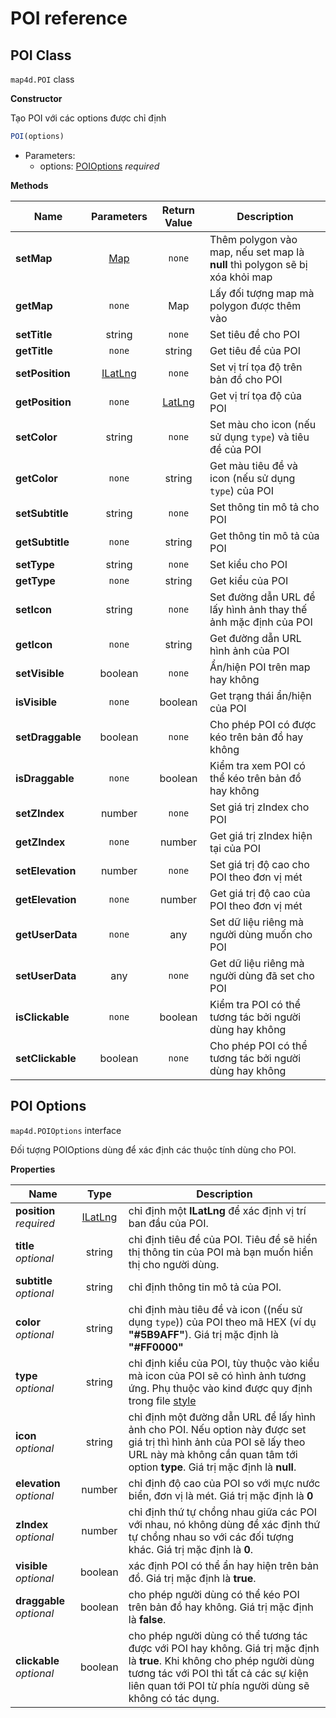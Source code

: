 # POI reference

## POI Class

`map4d.POI` class

**Constructor** 

Tạo POI với các options được chỉ định

```js
POI(options)
```

- Parameters:
  - options: [POIOptions](/reference/poi?id=poi-options) *required*

**Methods**

| Name                         | Parameters                              | Return Value | Description                                                                            |
|------------------------------|:---------------------------------------:|:------------:|----------------------------------------------------------------------------------------|
| **setMap**                   | [Map](/reference/map?id=map-class)      | `none`       | Thêm polygon vào map, nếu set map là **null** thì polygon sẽ bị xóa khỏi map           |
| **getMap**                   | `none`                                  | Map          | Lấy đối tượng map mà polygon được thêm vào                                             |
| **setTitle**                 | string                                  | `none`       | Set tiêu đề cho POI                                                                    |
| **getTitle**                 | `none`                                  | string       | Get tiêu đề của POI                                                                    |
| **setPosition**              |[ILatLng](/reference/coordinates?id=ilatlng)| `none`    | Set vị trí tọa độ trên bản đồ cho POI                                                  |
| **getPosition**              | `none` | [LatLng](/reference/coordinates?id=latlng)    | Get vị trí tọa độ của POI                                                              |
| **setColor**                 | string                                  | `none`       | Set màu cho icon (nếu sử dụng `type`) và tiêu đề của POI                               |
| **getColor**                 | `none`                                  | string       | Get màu tiêu đề và icon (nếu sử dụng `type`) của POI                                   |
| **setSubtitle**              | string                                  | `none`       | Set thông tin mô tả cho POI                                                            |
| **getSubtitle**              | `none`                                  | string       | Get thông tin mô tả của POI                                                            |
| **setType**                  | string                                  | `none`       | Set kiểu cho POI                                                                       |
| **getType**                  | `none`                                  | string       | Get kiểu của POI                                                                       |
| **setIcon**                  | string                                  | `none`       | Set đường dẫn URL để lấy hình ảnh thay thế ảnh mặc định của POI                        |
| **getIcon**                  | `none`                                  | string       | Get đường dẫn URL hình ảnh của POI                                                     |
| **setVisible**               | boolean                                 | `none`       | Ẩn/hiện POI trên map hay không                                                         |
| **isVisible**                | `none`                                  | boolean      | Get trạng thái ẩn/hiện của POI                                                         |
| **setDraggable**             | boolean                                 | `none`       | Cho phép POI có được kéo trên bản đồ hay không                                         |
| **isDraggable**              | `none`                                  | boolean      | Kiểm tra xem POI có thể kéo trên bản đồ hay không                                      |
| **setZIndex**                | number                                  | `none`       | Set giá trị zIndex cho POI                                                             |
| **getZIndex**                | `none`                                  | number       | Get giá trị zIndex hiện tại của POI                                                    |
| **setElevation**             | number                                  | `none`       | Set giá trị độ cao cho POI theo đơn vị mét                                             |
| **getElevation**             | `none`                                  | number       | Get giá trị độ cao của POI theo đơn vị mét                                             |
| **getUserData**              | `none`                                  | any          | Set dữ liệu riêng mà người dùng muốn cho POI                                           |
| **setUserData**              | any                                     | `none`       | Get dữ liệu riêng mà người dùng đã set cho POI                                         |
| **isClickable**              | `none`                                  | boolean      | Kiểm tra POI có thể tương tác bởi người dùng hay không                                 |
| **setClickable**             | boolean                                 | `none`       | Cho phép POI có thể tương tác bởi người dùng hay không                                 |

## POI Options

`map4d.POIOptions` interface

Đối tượng POIOptions dùng để xác định các thuộc tính dùng cho POI.

**Properties**

| Name                         | Type                | Description                                                                                                                                                           |
|------------------------------|:-------------------:|-----------------------------------------------------------------------------------------------------------------------------------------------------------------------|
| **position** *required*      |[ILatLng](/reference/coordinates?id=ilatlng)| chỉ định một **ILatLng** để xác định vị trí ban đầu của POI.                                                                                   |
| **title** *optional*         | string              | chỉ định tiêu đề của POI. Tiêu đề sẽ hiển thị thông tin của POI mà bạn muốn hiển thị cho người dùng.                                                                  |
| **subtitle** *optional*      | string              | chỉ định thông tin mô tả của POI.                                                                                                                                     |
| **color** *optional*         | string              | chỉ định màu tiêu đề và icon ((nếu sử dụng `type`)) của POI theo mã HEX (ví dụ **"#5B9AFF"**). Giá trị mặc định là **"#FF0000"**                                      |
| **type** *optional*          | string              | chỉ định kiểu của POI, tùy thuộc vào kiểu mà icon của POI sẽ có hình ảnh tương ứng. Phụ thuộc vào kind được quy định trong file [style](//map.map4d.vn/user/platform/map-style/list) |
| **icon** *optional*          | string              | chỉ định một đường dẫn URL để lấy hình ảnh cho POI. Nếu option này được set giá trị thì hình ảnh của POI sẽ lấy theo URL này mà không cần quan tâm tới option **type**. Giá trị mặc định là **null**.|
| **elevation** *optional*     | number              | chỉ định độ cao của POI so với mực nước biển, đơn vị là mét. Giá trị mặc định là **0**                                                                                |
| **zIndex** *optional*        | number              | chỉ định thứ tự chồng nhau giữa các POI với nhau, nó không dùng để xác định thứ tự chồng nhau so với các đối tượng khác. Giá trị mặc định là **0**.                   |
| **visible** *optional*       | boolean             | xác định POI có thể ẩn hay hiện trên bản đồ. Giá trị mặc định là **true**.                                                                                            |
| **draggable** *optional*     | boolean             | cho phép người dùng có thể kéo POI trên bản đồ hay không. Giá trị mặc định là **false**.                                                                              |
| **clickable** *optional*| boolean     | cho phép người dùng có thể tương tác được với POI hay không. Giá trị mặc định là **true**. Khi không cho phép người dùng tương tác với POI thì tất cả các sự kiện liên quan tới POI từ phía người dùng sẽ không có tác dụng.|
